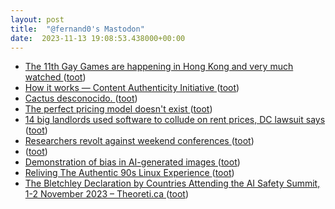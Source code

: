 ```yaml
---
layout: post
title:  "@fernand0's Mastodon"
date:  2023-11-13 19:08:53.438000+00:00
---
```

*  [The 11th Gay Games are happening in Hong Kong and very much watched ](https://globalvoices.org/2023/11/02/the-11th-gay-games-are-happening-in-hong-kong-and-very-much-watched) ([toot](https://mastodon.social/@fernand0/111404812423838146))
*  [How it works — Content Authenticity Initiative ](https://contentauthenticity.org/how-it-work) ([toot](https://mastodon.social/@fernand0/111404616086952418))
*  [Cactus desconocido. ](https://avecesunafoto.wordpress.com/2023/11/13/cactus-desconocido) ([toot](https://mastodon.social/@fernand0/111404582051870530))
*  [The perfect pricing model doesn't exist ](https://wraptext.equals.com/the-perfect-pricing-model) ([toot](https://mastodon.social/@fernand0/111404410488065712))
*  [14 big landlords used software to collude on rent prices, DC lawsuit says ](https://arstechnica.com/tech-policy/2023/11/14-big-landlords-used-software-to-collude-on-rent-prices-dc-lawsuit-says) ([toot](https://mastodon.social/@fernand0/111404249917088918))
*  [Researchers revolt against weekend conferences ](https://www.nature.com/articles/d41586-023-03430-) ([toot](https://mastodon.social/@fernand0/111403954536785856))
*  [ ](https://mastodon.social/users/fernand0/statuses/111403880545118468/activity) ([toot](https://mastodon.social/users/fernand0/statuses/111403880545118468/activity))
*  [Demonstration of bias in AI-generated images ](https://flowingdata.com/2023/11/03/demonstration-of-bias-in-ai-generated-images) ([toot](https://mastodon.social/@fernand0/111403665326462713))
*  [Reliving The Authentic 90s Linux Experience ](https://hackaday.com/2023/11/08/reliving-the-authentic-90s-linux-experience) ([toot](https://mastodon.social/@fernand0/111403377156048831))
*  [The Bletchley Declaration by Countries Attending the AI Safety Summit, 1-2 November 2023 – Theoreti.ca ](http://theoreti.ca/?p=838) ([toot](https://mastodon.social/@fernand0/111403228160993639))
